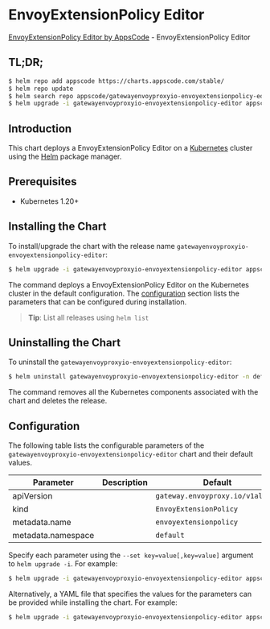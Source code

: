 # EnvoyExtensionPolicy Editor

[EnvoyExtensionPolicy Editor by AppsCode](https://appscode.com) - EnvoyExtensionPolicy Editor

## TL;DR;

```bash
$ helm repo add appscode https://charts.appscode.com/stable/
$ helm repo update
$ helm search repo appscode/gatewayenvoyproxyio-envoyextensionpolicy-editor --version=v0.19.0
$ helm upgrade -i gatewayenvoyproxyio-envoyextensionpolicy-editor appscode/gatewayenvoyproxyio-envoyextensionpolicy-editor -n default --create-namespace --version=v0.19.0
```

## Introduction

This chart deploys a EnvoyExtensionPolicy Editor on a [Kubernetes](http://kubernetes.io) cluster using the [Helm](https://helm.sh) package manager.

## Prerequisites

- Kubernetes 1.20+

## Installing the Chart

To install/upgrade the chart with the release name `gatewayenvoyproxyio-envoyextensionpolicy-editor`:

```bash
$ helm upgrade -i gatewayenvoyproxyio-envoyextensionpolicy-editor appscode/gatewayenvoyproxyio-envoyextensionpolicy-editor -n default --create-namespace --version=v0.19.0
```

The command deploys a EnvoyExtensionPolicy Editor on the Kubernetes cluster in the default configuration. The [configuration](#configuration) section lists the parameters that can be configured during installation.

> **Tip**: List all releases using `helm list`

## Uninstalling the Chart

To uninstall the `gatewayenvoyproxyio-envoyextensionpolicy-editor`:

```bash
$ helm uninstall gatewayenvoyproxyio-envoyextensionpolicy-editor -n default
```

The command removes all the Kubernetes components associated with the chart and deletes the release.

## Configuration

The following table lists the configurable parameters of the `gatewayenvoyproxyio-envoyextensionpolicy-editor` chart and their default values.

|     Parameter      | Description |                   Default                   |
|--------------------|-------------|---------------------------------------------|
| apiVersion         |             | <code>gateway.envoyproxy.io/v1alpha1</code> |
| kind               |             | <code>EnvoyExtensionPolicy</code>           |
| metadata.name      |             | <code>envoyextensionpolicy</code>           |
| metadata.namespace |             | <code>default</code>                        |


Specify each parameter using the `--set key=value[,key=value]` argument to `helm upgrade -i`. For example:

```bash
$ helm upgrade -i gatewayenvoyproxyio-envoyextensionpolicy-editor appscode/gatewayenvoyproxyio-envoyextensionpolicy-editor -n default --create-namespace --version=v0.19.0 --set apiVersion=gateway.envoyproxy.io/v1alpha1
```

Alternatively, a YAML file that specifies the values for the parameters can be provided while
installing the chart. For example:

```bash
$ helm upgrade -i gatewayenvoyproxyio-envoyextensionpolicy-editor appscode/gatewayenvoyproxyio-envoyextensionpolicy-editor -n default --create-namespace --version=v0.19.0 --values values.yaml
```
